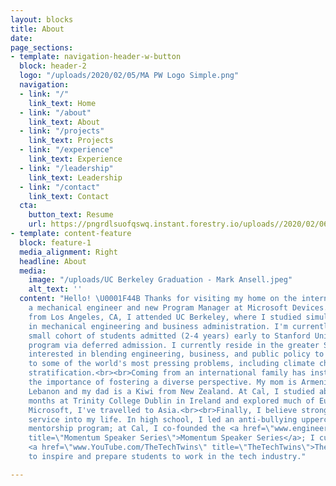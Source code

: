 ```yaml
---
layout: blocks
title: About
date: 
page_sections:
- template: navigation-header-w-button
  block: header-2
  logo: "/uploads/2020/02/05/MA PW Logo Simple.png"
  navigation:
  - link: "/"
    link_text: Home
  - link: "/about"
    link_text: About
  - link: "/projects"
    link_text: Projects
  - link: "/experience"
    link_text: Experience
  - link: "/leadership"
    link_text: Leadership
  - link: "/contact"
    link_text: Contact
  cta:
    button_text: Resume
    url: https://pngrdlsuofqswq.instant.forestry.io/uploads//2020/02/06/mark-ansell-resume-2019.pdf
- template: content-feature
  block: feature-1
  media_alignment: Right
  headline: About
  media:
    image: "/uploads/UC Berkeley Graduation - Mark Ansell.jpeg"
    alt_text: ''
  content: "Hello! \U0001F44B Thanks for visiting my home on the internet. <br><br>I'm
    a mechanical engineer and new Program Manager at Microsoft Devices.<br><br>Originally
    from Los Angeles, CA, I attended UC Berkeley, where I studied simultaneous degrees
    in mechanical engineering and business administration. I'm currently part of a
    small cohort of students admitted (2-4 years) early to Stanford University's MBA
    program via deferred admission. I currently reside in the greater Seattle area.<br><br>I'm
    interested in blending engineering, business, and public policy to build solutions
    to some of the world's most pressing problems, including climate change and economic
    stratification.<br><br>Coming from an international family has instilled in me
    the importance of fostering a diverse perspective. My mom is Armenian from Beirut,
    Lebanon and my dad is a Kiwi from New Zealand. At Cal, I studied abroad for 5
    months at Trinity College Dublin in Ireland and explored much of Europe. With
    Microsoft, I've travelled to Asia.<br><br>Finally, I believe strongly in integrating
    service into my life. In high school, I led an anti-bullying upperclassmen-freshman
    mentorship program; at Cal, I co-founded the <a href=\"www.engineering.berkeley.edu/momentum\"
    title=\"Momentum Speaker Series\">Momentum Speaker Series</a>; I currently run
    <a href=\"www.YouTube.com/TheTechTwins\" title=\"TheTechTwins\">TheTechTwins</a>
    to inspire and prepare students to work in the tech industry."

---
```

